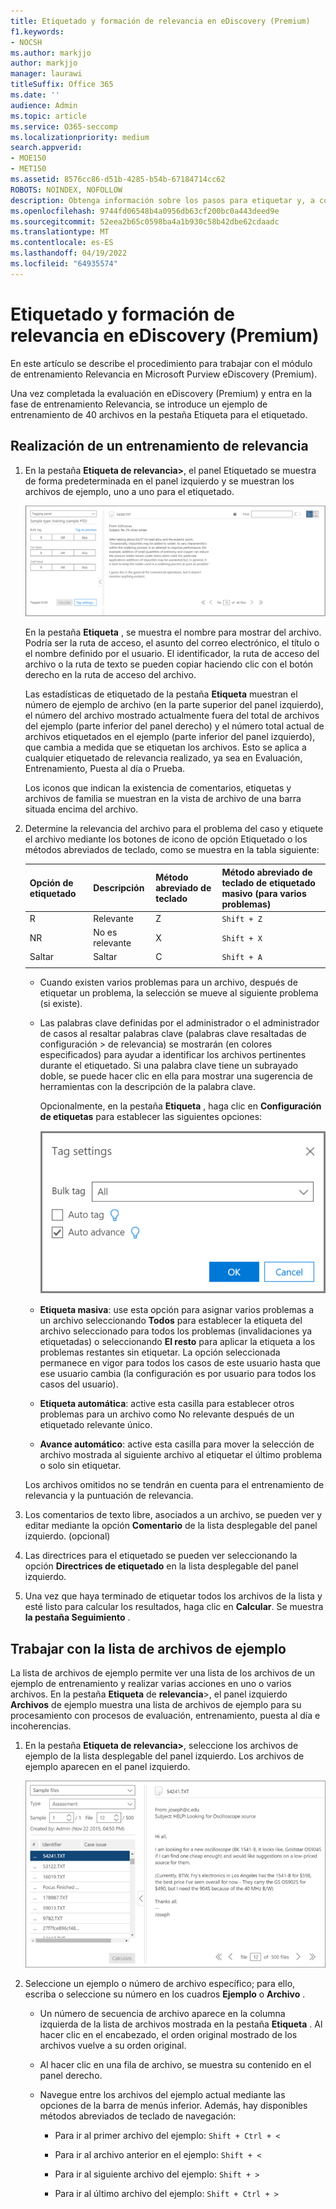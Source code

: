 ```yaml
---
title: Etiquetado y formación de relevancia en eDiscovery (Premium)
f1.keywords:
- NOCSH
ms.author: markjjo
author: markjjo
manager: laurawi
titleSuffix: Office 365
ms.date: ''
audience: Admin
ms.topic: article
ms.service: O365-seccomp
ms.localizationpriority: medium
search.appverid:
- MOE150
- MET150
ms.assetid: 8576cc86-d51b-4285-b54b-67184714cc62
ROBOTS: NOINDEX, NOFOLLOW
description: Obtenga información sobre los pasos para etiquetar y, a continuación, trabajar con un ejemplo de entrenamiento de 40 archivos durante la fase de entrenamiento de relevancia de eDiscovery (Premium).
ms.openlocfilehash: 9744fd06548b4a0956db63cf200bc0a443deed9e
ms.sourcegitcommit: 52eea2b65c0598ba4a1b930c58b42dbe62cdaadc
ms.translationtype: MT
ms.contentlocale: es-ES
ms.lasthandoff: 04/19/2022
ms.locfileid: "64935574"
---
```

# <a name="tagging-and-relevance-training-in-ediscovery-premium"></a>Etiquetado y formación de relevancia en eDiscovery (Premium)
  
En este artículo se describe el procedimiento para trabajar con el módulo de entrenamiento Relevancia en Microsoft Purview eDiscovery (Premium).
  
Una vez completada la evaluación en eDiscovery (Premium) y entra en la fase de entrenamiento Relevancia, se introduce un ejemplo de entrenamiento de 40 archivos en la pestaña Etiqueta para el etiquetado.
  
## <a name="performing-relevance-training"></a>Realización de un entrenamiento de relevancia

1. En la pestaña **Etiqueta de relevancia\>**, el panel Etiquetado se muestra de forma predeterminada en el panel izquierdo y se muestran los archivos de ejemplo, uno a uno para el etiquetado.

    ![Panel Etiqueta de relevancia.](../media/0cf19ab4-b427-4a7f-8749-0f4ed9afaf58.png)
  
    En la pestaña **Etiqueta** , se muestra el nombre para mostrar del archivo. Podría ser la ruta de acceso, el asunto del correo electrónico, el título o el nombre definido por el usuario. El identificador, la ruta de acceso del archivo o la ruta de texto se pueden copiar haciendo clic con el botón derecho en la ruta de acceso del archivo.

    Las estadísticas de etiquetado de la pestaña **Etiqueta** muestran el número de ejemplo de archivo (en la parte superior del panel izquierdo), el número del archivo mostrado actualmente fuera del total de archivos del ejemplo (parte inferior del panel derecho) y el número total actual de archivos etiquetados en el ejemplo (parte inferior del panel izquierdo), que cambia a medida que se etiquetan los archivos. Esto se aplica a cualquier etiquetado de relevancia realizado, ya sea en Evaluación, Entrenamiento, Puesta al día o Prueba.

    Los iconos que indican la existencia de comentarios, etiquetas y archivos de familia se muestran en la vista de archivo de una barra situada encima del archivo.

2. Determine la relevancia del archivo para el problema del caso y etiquete el archivo mediante los botones de icono de opción Etiquetado o los métodos abreviados de teclado, como se muestra en la tabla siguiente:

   |**Opción de etiquetado**|**Descripción**|**Método abreviado de teclado**|**Método abreviado de teclado de etiquetado masivo (para varios problemas)**|
   |-----|-----|-----|-----|
   |R  <br/> |Relevante  <br/> |Z  <br/> |`Shift + Z`  <br/> |
   |NR  <br/> |No es relevante  <br/> |X  <br/> |`Shift + X`  <br/> |
   |Saltar  <br/> |Saltar  <br/> |C  <br/> |`Shift + A`  <br/> |
   |||||

   - Cuando existen varios problemas para un archivo, después de etiquetar un problema, la selección se mueve al siguiente problema (si existe).  

   - Las palabras clave definidas por el administrador o el administrador de casos al resaltar palabras clave (palabras clave resaltadas de configuración \> de relevancia) se mostrarán (en colores especificados) para ayudar a identificar los archivos pertinentes durante el etiquetado. Si una palabra clave tiene un subrayado doble, se puede hacer clic en ella para mostrar una sugerencia de herramientas con la descripción de la palabra clave.

     Opcionalmente, en la pestaña **Etiqueta** , haga clic en **Configuración de etiquetas** para establecer las siguientes opciones:

      ![Configuración de etiquetas de relevancia.](../media/533e89fa-7eb4-409e-ab07-f5aab9296dd8.png)
  
   - **Etiqueta masiva**: use esta opción para asignar varios problemas a un archivo seleccionando **Todos** para establecer la etiqueta del archivo seleccionado para todos los problemas (invalidaciones ya etiquetadas) o seleccionando **El resto** para aplicar la etiqueta a los problemas restantes sin etiquetar. La opción seleccionada permanece en vigor para todos los casos de este usuario hasta que ese usuario cambia (la configuración es por usuario para todos los casos del usuario).

   - **Etiqueta automática**: active esta casilla para establecer otros problemas para un archivo como No relevante después de un etiquetado relevante único.

   - **Avance automático**: active esta casilla para mover la selección de archivo mostrada al siguiente archivo al etiquetar el último problema o solo sin etiquetar.

    Los archivos omitidos no se tendrán en cuenta para el entrenamiento de relevancia y la puntuación de relevancia.

3. Los comentarios de texto libre, asociados a un archivo, se pueden ver y editar mediante la opción **Comentario** de la lista desplegable del panel izquierdo. (opcional)

4. Las directrices para el etiquetado se pueden ver seleccionando la opción **Directrices de etiquetado** en la lista desplegable del panel izquierdo.

5. Una vez que haya terminado de etiquetar todos los archivos de la lista y esté listo para calcular los resultados, haga clic en **Calcular**. Se muestra **la pestaña Seguimiento** .  

## <a name="working-with-the-sample-files-list"></a>Trabajar con la lista de archivos de ejemplo

La lista de archivos de ejemplo permite ver una lista de los archivos de un ejemplo de entrenamiento y realizar varias acciones en uno o varios archivos. En la pestaña **Etiqueta** de **relevancia**\>, el panel izquierdo **Archivos** de ejemplo muestra una lista de archivos de ejemplo para su procesamiento con procesos de evaluación, entrenamiento, puesta al día e incoherencias.
  
1. En la pestaña **Etiqueta de relevancia\>**, seleccione los archivos de ejemplo de la lista desplegable del panel izquierdo. Los archivos de ejemplo aparecen en el panel izquierdo.

    ![Lista de archivos de ejemplo de etiquetas de relevancia.](../media/fd058bdd-645a-4af1-a1eb-bff08581cb18.png)
  
2. Seleccione un ejemplo o número de archivo específico; para ello, escriba o seleccione su número en los cuadros **Ejemplo** o **Archivo** .

   - Un número de secuencia de archivo aparece en la columna izquierda de la lista de archivos mostrada en la pestaña **Etiqueta** . Al hacer clic en el encabezado, el orden original mostrado de los archivos vuelve a su orden original.

   - Al hacer clic en una fila de archivo, se muestra su contenido en el panel derecho.

   - Navegue entre los archivos del ejemplo actual mediante las opciones de la barra de menús inferior. Además, hay disponibles métodos abreviados de teclado de navegación:
  
     - Para ir al primer archivo del ejemplo: `Shift + Ctrl + <`

     - Para ir al archivo anterior en el ejemplo: `Shift + <`

     - Para ir al siguiente archivo del ejemplo: `Shift + >`

     - Para ir al último archivo del ejemplo: `Shift + Ctrl + >`
